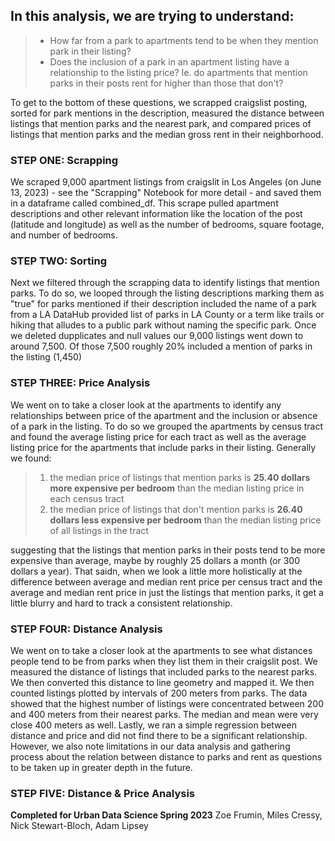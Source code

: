 ## In this analysis, we are trying to understand: 
>- How far from a park to apartments tend to be when they mention park in their listing?
>- Does the inclusion of a park in an apartment listing have a relationship to the listing price? Ie. do apartments that mention parks in their posts rent for higher than those that don't?

To get to the bottom of these questions, we scrapped craigslist posting, sorted for park mentions in the description, measured the distance between listings that mention parks and the nearest park, and compared prices of listings that mention parks and the median gross rent in their neighborhood. 

### STEP ONE: Scrapping
We scraped 9,000 apartment listings from craigslit in Los Angeles (on June 13, 2023) - see the "Scrapping" Notebook for more detail - and saved them in a dataframe called combined_df. This scrape pulled apartment descriptions and other relevant information like the location of the post (latitude and longitude) as well as the number of bedrooms, square footage, and number of bedrooms. 

### STEP TWO: Sorting
Next we filtered through the scrapping data to identify listings that mention parks. To do so, we looped through the listing descriptions marking them as "true" for parks mentioned if their description included the name of a park from a LA DataHub provided list of parks in LA County or a term like trails or hiking that alludes to a public park without naming the specific park. Once we deleted dupplicates and null values our 9,000 listings went down to around 7,500. Of those 7,500 roughly 20% included a mention of parks in the listing (1,450)

### STEP THREE: Price Analysis
We went on to take a closer look at the apartments to identify any relationships between price of the apartment and the inclusion or absence of a park in the listing. To do so we grouped the apartments by census tract and found the average listing price for each tract as well as the average listing price for the apartments that include parks in their listing. Generally we found: 
> 1. the median price of listings that mention parks is **25.40 dollars more expensive per bedroom** than the median listing price in each census tract 
> 2. the median price of listings that don't mention parks is **26.40 dollars less expensive per bedroom** than the median listing price of all listings in the tract

suggesting that the listings that mention parks in their posts tend to be more expensive than average, maybe by roughly 25 dollars a month (or 300 dollars a year). That saidn, when we look a little more holistically at the difference between average and median rent price per census tract and the average and median rent price in just the listings that mention parks, it get a little blurry and hard to track a consistent relationship. 

### STEP FOUR: Distance Analysis
We went on to take a closer look at the apartments to see what distances people tend to be from parks when they list them in their craigslit post. We measured the distance of listings that included parks to the nearest parks. We then converted this distance to line geometry and mapped it. We then counted listings plotted by intervals of 200 meters from parks. The data showed that the highest number of listings were concentrated between 200 and 400 meters from their nearest parks. The median and mean were very close 400 meters as well. Lastly, we ran a simple regression between distance and price and did not find there to be a significant relationship. However, we also note limitations in our data analysis and gathering process about the relation between distance to parks and rent as questions to be taken up in greater depth in the future. 

### STEP FIVE: Distance & Price Analysis

**Completed for Urban Data Science Spring 2023**
Zoe Frumin, Miles Cressy, Nick Stewart-Bloch, Adam Lipsey
